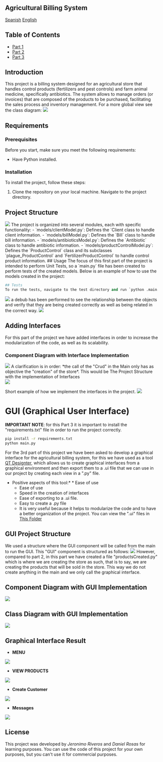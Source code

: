 ## Agricultural Billing System
[Spanish](README-ES.md)
[English](README-EN.md)
## Table of Contents
- [Part 1](#project-structure)
- [Part 2](#adding-interfaces)
- [Part 3](#gui-graphical-user-interface)
## Introduction
This project is a billing system designed for an agricultural store that handles control products (fertilizers and pest controls) and farm animal medicine, specifically antibiotics. The system allows to manage orders (or invoices) that are composed of the products to be purchased, facilitating the sales process and inventory management.
For a more global view see the class diagram:
<img src="./img/Diagrama de Clases.png">
## Requirements
### Prerequisites
Before you start, make sure you meet the following requirements:
- Have Python installed.
### Installation
To install the project, follow these steps:
1. Clone the repository on your local machine.
Navigate to the project directory.
## Project Structure
<img src="./img/projectStructure.png">
The project is organized into several modules, each with specific functionality:
- `models/clientModel.py`: Defines the `Client class to handle client information.
- `models/billModel.py`: Defines the `Bill` class to handle bill information.
- `models/antibioticsModel.py`: Defines the `Antibiotic` class to handle antibiotic information.
- `models/productControlModel.py`: Defines the `ProductControl` class and its subclasses `plague_ProductControl` and `FertilizerProductControl` to handle control product information.
## Usage
The focus of this first part of the project is intended to perform Unit Tests, so a `main.py` file has been created to perform tests of the created models. Below is an example of how to use the models created in the project:
  
  ````python
## Tests
To run the tests, navigate to the test directory and run `python .main.py`.
````
<img src="./img/tests.png">
a debub has been performed to see the relationship between the objects and verify that they are being created correctly as well as being related in the correct way.
<img src="./img/debug.png">


## Adding Interfaces
For this part of the project we have added interfaces in order to increase the modularization of the code, as well as its scalability.
### Component Diagram with Interface Implementation
<img src="./img/Diagrama de componentes Con Interfaces.png">
A clarification is in order: *the call of the "Crud" in the Main only has as objective the "creation" of the store*.
This would be The Project Structure with the implementation of Interfaces
<br>
<img src="./img/EstructuraConInterfaces.png">


Short example of how we implement the interfaces in the project.
<img src="./img/Ejemplo Implementacion de Interfaz.png">

# GUI (Graphical User Interface)
**IMPORTANT NOTE**: for this Part 3 it is important to install the "requirements.txt" file in order to run the project correctly.
````bash
pip install -r requirements.txt
python main.py
````
For the 3rd part of this project we have been asked to develop a graphical interface for the agricultural billing system, for this we have used as a tool [QT Designter](https://doc.qt.io/qt-6/qtdesigner-manual.html), which allows us to create graphical interfaces from a graphical environment and then export them to a .ui file that we can use in our project by creating each view in a ".py" file.
- Positive aspects of this tool:* * Ease of use
  - Ease of use
  - Speed in the creation of interfaces
  - Ease of exporting to a .ui file.
  - Easy to create a .py file
  - It is very useful because it helps to modularize the code and to have a better organization of the project.
You can view the ".ui" files in [This Folder](./GUI/QT%20Designs/)
## GUI Project Structure
We used a structure where the GUI component will be called from the main to run the GUI.
This "GUI" component is structured as follows:
<img src="./img/Estructura GUI.png">
However, compared to part 2, in this part we have created a file "productsCreated.py" which is where we are creating the store as such, that is to say, we are creating the products that will be sold in the store. This way we do not create anything in the main and we only call the graphical interface.

## Component Diagram with GUI Implementation
<img src="./img/DiagramaClasesGUI.png">

## Class Diagram with GUI Implementation
<img src="./img/DiagramaClasesGUIAplicadA.png">

## Graphical Interface Result
- **MENU**
<img src="./img/GUI-MENU.png">

- **VIEW PRODUCTS**
<img src="./img/GUI-VERPRODUCTOS.png">

- **Create Customer**
<img src="./img/GUI-CrearCLiente.png"> 

- **Messages**
<img src="./img/GUI-MENSAJES.png">


## License
This project was developed by *Jeronimo Riveros* and *Daniel Rosas* for learning purposes. You can use the code of this project for your own purposes, but you can't use it for commercial purposes.